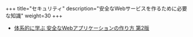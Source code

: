 +++
title="セキュリティ"
description="安全なWebサービスを作るために必要な知識"
weight=30
+++

- [体系的に学ぶ 安全なWebアプリケーションの作り方 第2版](https://www.amazon.co.jp/dp/B07DVY4H3M/)